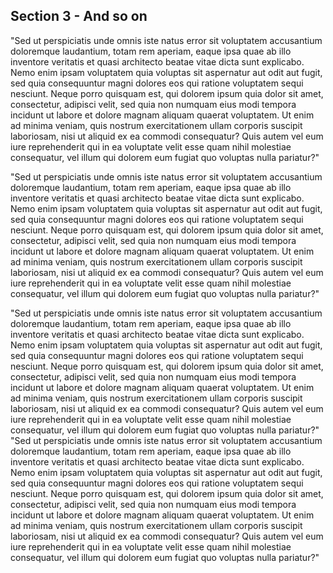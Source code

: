 ## Section 3 - And so on

"Sed ut perspiciatis unde omnis iste natus error sit voluptatem
accusantium doloremque laudantium, totam rem aperiam, eaque ipsa quae
ab illo inventore veritatis et quasi architecto beatae vitae dicta
sunt explicabo. Nemo enim ipsam voluptatem quia voluptas sit
aspernatur aut odit aut fugit, sed quia consequuntur magni dolores eos
qui ratione voluptatem sequi nesciunt. Neque porro quisquam est, qui
dolorem ipsum quia dolor sit amet, consectetur, adipisci velit, sed
quia non numquam eius modi tempora incidunt ut labore et dolore magnam
aliquam quaerat voluptatem. Ut enim ad minima veniam, quis nostrum
exercitationem ullam corporis suscipit laboriosam, nisi ut aliquid ex
ea commodi consequatur? Quis autem vel eum iure reprehenderit qui in
ea voluptate velit esse quam nihil molestiae consequatur, vel illum
qui dolorem eum fugiat quo voluptas nulla pariatur?"

"Sed ut perspiciatis unde omnis iste natus error sit voluptatem
accusantium doloremque laudantium, totam rem aperiam, eaque ipsa quae
ab illo inventore veritatis et quasi architecto beatae vitae dicta
sunt explicabo. Nemo enim ipsam voluptatem quia voluptas sit
aspernatur aut odit aut fugit, sed quia consequuntur magni dolores eos
qui ratione voluptatem sequi nesciunt. Neque porro quisquam est, qui
dolorem ipsum quia dolor sit amet, consectetur, adipisci velit, sed
quia non numquam eius modi tempora incidunt ut labore et dolore magnam
aliquam quaerat voluptatem. Ut enim ad minima veniam, quis nostrum
exercitationem ullam corporis suscipit laboriosam, nisi ut aliquid ex
ea commodi consequatur? Quis autem vel eum iure reprehenderit qui in
ea voluptate velit esse quam nihil molestiae consequatur, vel illum
qui dolorem eum fugiat quo voluptas nulla pariatur?"


"Sed ut perspiciatis unde omnis iste natus error sit voluptatem
accusantium doloremque laudantium, totam rem aperiam, eaque ipsa quae
ab illo inventore veritatis et quasi architecto beatae vitae dicta
sunt explicabo. Nemo enim ipsam voluptatem quia voluptas sit
aspernatur aut odit aut fugit, sed quia consequuntur magni dolores eos
qui ratione voluptatem sequi nesciunt. Neque porro quisquam est, qui
dolorem ipsum quia dolor sit amet, consectetur, adipisci velit, sed
quia non numquam eius modi tempora incidunt ut labore et dolore magnam
aliquam quaerat voluptatem. Ut enim ad minima veniam, quis nostrum
exercitationem ullam corporis suscipit laboriosam, nisi ut aliquid ex
ea commodi consequatur? Quis autem vel eum iure reprehenderit qui in
ea voluptate velit esse quam nihil molestiae consequatur, vel illum
qui dolorem eum fugiat quo voluptas nulla pariatur?"  "Sed ut
perspiciatis unde omnis iste natus error sit voluptatem accusantium
doloremque laudantium, totam rem aperiam, eaque ipsa quae ab illo
inventore veritatis et quasi architecto beatae vitae dicta sunt
explicabo. Nemo enim ipsam voluptatem quia voluptas sit aspernatur aut
odit aut fugit, sed quia consequuntur magni dolores eos qui ratione
voluptatem sequi nesciunt. Neque porro quisquam est, qui dolorem ipsum
quia dolor sit amet, consectetur, adipisci velit, sed quia non numquam
eius modi tempora incidunt ut labore et dolore magnam aliquam quaerat
voluptatem. Ut enim ad minima veniam, quis nostrum exercitationem
ullam corporis suscipit laboriosam, nisi ut aliquid ex ea commodi
consequatur? Quis autem vel eum iure reprehenderit qui in ea voluptate
velit esse quam nihil molestiae consequatur, vel illum qui dolorem eum
fugiat quo voluptas nulla pariatur?"
